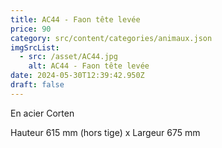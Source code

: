 ```yaml
---
title: AC44 - Faon tête levée
price: 90
category: src/content/categories/animaux.json
imgSrcList:
  - src: /asset/AC44.jpg
    alt: AC44 - Faon tête levée
date: 2024-05-30T12:39:42.950Z
draft: false
---
```


En acier Corten

Hauteur 615 mm (hors tige) x Largeur 675 mm
